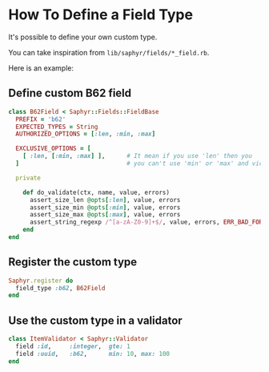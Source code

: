 # How To Define a Field Type

It's possible to define your own custom type.

You can take inspiration from `lib/saphyr/fields/*_field.rb`.

Here is an example:

## Define custom B62 field

```ruby
class B62Field < Saphyr::Fields::FieldBase
  PREFIX = 'b62'
  EXPECTED_TYPES = String
  AUTHORIZED_OPTIONS = [:len, :min, :max]

  EXCLUSIVE_OPTIONS = [
    [ :len, [:min, :max] ],      # It mean if you use 'len' then you
  ]                              # you can't use 'min' or 'max' and vice versa

  private

    def do_validate(ctx, name, value, errors)
      assert_size_len @opts[:len], value, errors
      assert_size_min @opts[:min], value, errors
      assert_size_max @opts[:max], value, errors
      assert_string_regexp /^[a-zA-Z0-9]+$/, value, errors, ERR_BAD_FORMAT
    end
end
```

## Register the custom type

```ruby
Saphyr.register do
  field_type :b62, B62Field
end
```

## Use the custom type in a validator

```ruby
class ItemValidator < Saphyr::Validator
  field :id,     :integer,  gte: 1
  field :uuid,   :b62,      min: 10, max: 100
end
```